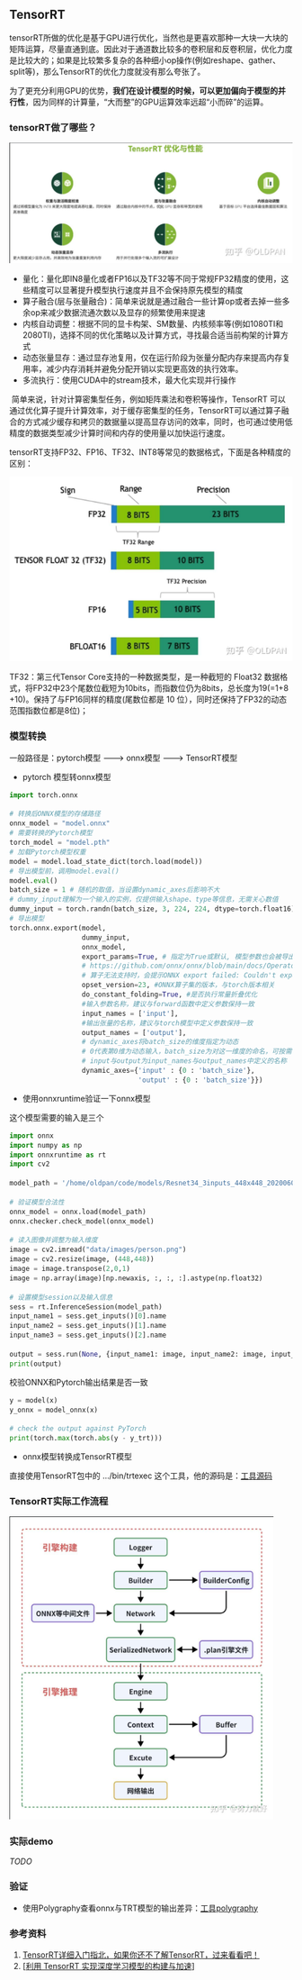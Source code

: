 ## TensorRT

tensorRT所做的优化是基于GPU进行优化，当然也是更喜欢那种一大块一大块的矩阵运算，尽量直通到底。因此对于通道数比较多的卷积层和反卷积层，优化力度是比较大的；如果是比较繁多复杂的各种细小op操作(例如reshape、gather、split等)，那么TensorRT的优化力度就没有那么夸张了。

为了更充分利用GPU的优势，**我们在设计模型的时候，可以更加偏向于模型的并行性**，因为同样的计算量，“大而整”的GPU运算效率远超“小而碎”的运算。

### tensorRT做了哪些？

<img src="https://raw.githubusercontent.com/nashpan/image-hosting/main/image-20250903151421704.png" alt="image-20250903151421704" style="zoom: 67%;" />

- 量化：量化即IN8量化或者FP16以及TF32等不同于常规FP32精度的使用，这些精度可以显著提升模型执行速度并且不会保持原先模型的精度
- 算子融合(层与张量融合)：简单来说就是通过融合一些计算op或者去掉一些多余op来减少数据流通次数以及显存的频繁使用来提速
- 内核自动调整：根据不同的显卡构架、SM数量、内核频率等(例如1080TI和2080TI)，选择不同的优化策略以及计算方式，寻找最合适当前构架的计算方式
- 动态张量显存：通过显存池复用，仅在运行阶段为张量分配内存来提高内存复用率，减少内存消耗并避免分配开销以实现更高效的执行效率。
- 多流执行：使用CUDA中的stream技术，最大化实现并行操作

​	简单来说，针对计算密集型任务，例如矩阵乘法和卷积等操作，TensorRT 可以通过优化算子提升计算效率，对于缓存密集型的任务，TensorRT可以通过算子融合的方式减少缓存和拷贝的数据量以提高显存访问的效率，同时，也可通过使用低精度的数据类型减少计算时间和内存的使用量以加快运行速度。

tensorRT支持FP32、FP16、TF32、INT8等常见的数据格式，下面是各种精度的区别：

![image-20250903152654430](https://raw.githubusercontent.com/nashpan/image-hosting/main/image-20250903152654430.png)

TF32：第三代Tensor Core支持的一种数据类型，是一种截短的 Float32 数据格式，将FP32中23个尾数位截短为10bits，而指数位仍为8bits，总长度为19(=1+8 +10)。保持了与FP16同样的精度(尾数位都是 10 位），同时还保持了FP32的动态范围指数位都是8位)；



### 模型转换

一般路径是：pytorch模型 ---> onnx模型 ---> TensorRT模型

- pytorch 模型转onnx模型

```python
import torch.onnx

# 转换后ONNX模型的存储路径
onnx_model = "model.onnx"
# 需要转换的Pytorch模型
torch_model = "model.pth" 
# 加载Pytorch模型权重
model = model.load_state_dict(torch.load(model))
# 导出模型前，调用model.eval()
model.eval()
batch_size = 1 # 随机的取值，当设置dynamic_axes后影响不大
# dummy_input理解为一个输入的实例，仅提供输入shape、type等信息，无需关心数值
dummy_input = torch.randn(batch_size, 3, 224, 224, dtype=torch.float16) 
# 导出模型
torch.onnx.export(model,
                  dummy_input,
                  onnx_model,
                  export_params=True, # 指定为True或默认, 模型参数也会被导出
                  # https://github.com/onnx/onnx/blob/main/docs/Operators.md
                  # 算子无法支持时，会提示ONNX export failed: Couldn't export operator xxx
                  opset_version=23, #ONNX算子集的版本，与torch版本相关
                  do_constant_folding=True, #是否执行常量折叠优化
                  #输入参数名称，建议与forward函数中定义参数保持一致
                  input_names = ['input'], 
                  #输出张量的名称，建议与torch模型中定义参数保持一致
                  output_names = ['output'], 
                  # dynamic_axes将batch_size的维度指定为动态
                  # 0代表第0维为动态输入，batch_size为对这一维度的命名，可按需修改
                  # input与output为input_names与output_names中定义的名称
                  dynamic_axes={'input' : {0 : 'batch_size'},    
                                'output' : {0 : 'batch_size'}})
```



- 使用onnxruntime验证一下onnx模型

这个模型需要的输入是三个 

```python
import onnx
import numpy as np
import onnxruntime as rt
import cv2

model_path = '/home/oldpan/code/models/Resnet34_3inputs_448x448_20200609.onnx'

# 验证模型合法性
onnx_model = onnx.load(model_path)
onnx.checker.check_model(onnx_model)

# 读入图像并调整为输入维度
image = cv2.imread("data/images/person.png")
image = cv2.resize(image, (448,448))
image = image.transpose(2,0,1)
image = np.array(image)[np.newaxis, :, :, :].astype(np.float32)

# 设置模型session以及输入信息
sess = rt.InferenceSession(model_path)
input_name1 = sess.get_inputs()[0].name
input_name2 = sess.get_inputs()[1].name
input_name3 = sess.get_inputs()[2].name

output = sess.run(None, {input_name1: image, input_name2: image, input_name3: image})
print(output)
```

校验ONNX和Pytorch输出结果是否一致

```python
y = model(x)
y_onnx = model_onnx(x)

# check the output against PyTorch
print(torch.max(torch.abs(y - y_trt)))
```



- onnx模型转换成TensorRT模型

直接使用TensorRT包中的 .../bin/trtexec 这个工具，他的源码是：[工具源码](https://github.com/onnx/onnx-tensorrt)



### TensorRT实际工作流程

<img src="https://raw.githubusercontent.com/nashpan/image-hosting/main/image-20250904102646692.png" alt="image-20250904102646692" style="zoom:80%;" />



### 实际demo

*TODO*



### 验证

- 使用Polygraphy查看onnx与TRT模型的输出差异：[工具polygraphy](https://github.com/NVIDIA/TensorRT/tree/master/tools/Polygraphy)



### 参考资料

1. [TensorRT详细入门指北，如果你还不了解TensorRT，过来看看吧！](https://zhuanlan.zhihu.com/p/371239130)
2. [[利用 TensorRT 实现深度学习模型的构建与加速](https://zhuanlan.zhihu.com/p/22577993507)]



